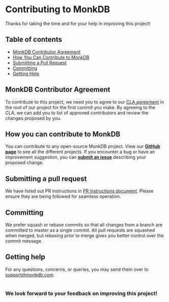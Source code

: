 # Contributing to MonkDB

Thanks for taking the time and for your help in improving this project!

## Table of contents

- [MonkDB Contributor Agreement](#monkdb-contributor-agreement)
- [How You Can Contribute to MonkDB](#how-you-can-contribute-to-monkdb)
- [Submitting a Pull Request](#submitting-a-pull-request)
- [Committing](#committing)
- [Getting Help](#getting-help)

## MonkDB Contributor Agreement

To contribute to this project, we need you to agree to our [CLA agreement](./CONTRIBUTOR_LICENSE_AGREEMENT.md) in the root of our project for the first commit you make. By agreeing to the CLA, we can add you to list of approved contributors and review the changes proposed by you.

## How you can contribute to MonkDB

You can contribute to any open-source MonkDB project. View our [**GitHub page**](https://github.com/monkdbofficial) to see all the different projects. If you encounter a bug or have an improvement suggestion, you can [**submit an issue**](https://github.com/monkdbofficial/monkdb/issues/new) describing your proposed change.

## Submitting a pull request

We have listed out PR instructions in [PR instructions document](./PULL_REQUEST_INSTRUCTIONS.md). Please ensure they are being followed for seamless operation.

## Committing

We prefer squash or rebase commits so that all changes from a branch are committed to master as a single commit. All pull requests are squashed when merged, but rebasing prior to merge gives you better control over the commit message.

## Getting help

For any questions, concerns, or queries, you may send them over to [support@monkdb.com](mailto:support@monkdb.com).
<br><br>

### We look forward to your feedback on improving this project!


<!----variables---->

[issue]: https://github.com/monkdbofficial/monk.java/issues/new